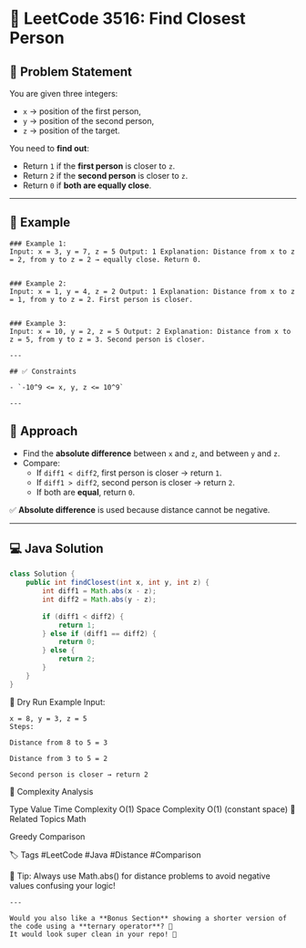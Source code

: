 # 👥 LeetCode 3516: Find Closest Person

## 📜 Problem Statement

You are given three integers:

- `x` → position of the first person,
- `y` → position of the second person,
- `z` → position of the target.

You need to **find out**:

- Return `1` if the **first person** is closer to `z`.
- Return `2` if the **second person** is closer to `z`.
- Return `0` if **both are equally close**.

---

## 🧠 Example
```
### Example 1:
Input: x = 3, y = 7, z = 5 Output: 1 Explanation: Distance from x to z = 2, from y to z = 2 → equally close. Return 0.
```
```

### Example 2:
Input: x = 1, y = 4, z = 2 Output: 1 Explanation: Distance from x to z = 1, from y to z = 2. First person is closer.
```
```

### Example 3:
Input: x = 10, y = 2, z = 5 Output: 2 Explanation: Distance from x to z = 5, from y to z = 3. Second person is closer.
```

```
---

## ✅ Constraints

- `-10^9 <= x, y, z <= 10^9`

---
```
## 🧩 Approach

- Find the **absolute difference** between `x` and `z`, and between `y` and `z`.
- Compare:
  - If `diff1 < diff2`, first person is closer → return `1`.
  - If `diff1 > diff2`, second person is closer → return `2`.
  - If both are **equal**, return `0`.

✅ **Absolute difference** is used because distance cannot be negative.

---

## 💻 Java Solution

```java
class Solution { 
    public int findClosest(int x, int y, int z) {
        int diff1 = Math.abs(x - z);
        int diff2 = Math.abs(y - z);
        
        if (diff1 < diff2) {
            return 1;
        } else if (diff1 == diff2) {
            return 0;
        } else {
            return 2;
        }
    }
}
```
🏁 Dry Run Example
Input:

```
x = 8, y = 3, z = 5
Steps:

Distance from 8 to 5 = 3

Distance from 3 to 5 = 2

Second person is closer → return 2
```
🧮 Complexity Analysis

Type	Value
Time Complexity	O(1)
Space Complexity	O(1) (constant space)
📂 Related Topics
Math

Greedy Comparison

🏷️ Tags
#LeetCode #Java #Distance #Comparison

🌟 Tip: Always use Math.abs() for distance problems to avoid negative values confusing your logic!

```
---

Would you also like a **Bonus Section** showing a shorter version of the code using a **ternary operator**? 🚀  
It would look super clean in your repo! 🌟


```




